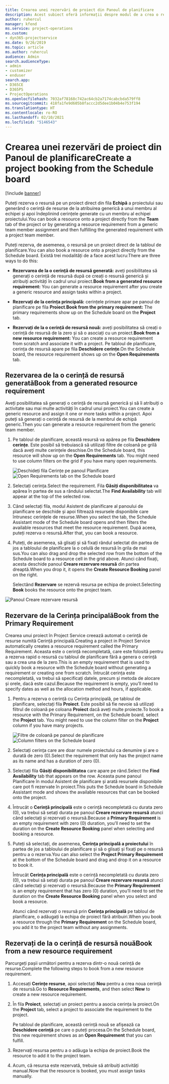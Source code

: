 ```yaml
---
title: Crearea unei rezervări de proiect din Panoul de planificare
description: Acest subiect oferă informații despre modul de a crea o rezervare de proiect de la tabloul de planificare.
author: ruhercul
manager: kfend
ms.service: project-operations
ms.custom:
- dyn365-projectservice
ms.date: 9/26/2019
ms.topic: article
ms.author: ruhercul
audience: Admin
search.audienceType:
- admin
- customizer
- enduser
search.app:
- D365CE
- D365PS
- ProjectOperations
ms.openlocfilehash: 7032af78168c742ac64cb2a7174cabcbda579ff8
ms.sourcegitcommit: 418fa1fe9d605b8faccc2d5dee1b04b4e753f194
ms.translationtype: HT
ms.contentlocale: ro-RO
ms.lasthandoff: 02/10/2021
ms.locfileid: "5146543"
---
```

# <a name="create-a-project-booking-from-the-schedule-board"></a><span data-ttu-id="76719-103">Crearea unei rezervări de proiect din Panoul de planificare</span><span class="sxs-lookup"><span data-stu-id="76719-103">Create a project booking from the Schedule board</span></span>

[!include [banner](../includes/psa-now-project-operations.md)]

<span data-ttu-id="76719-104">Puteți rezerva o resursă pe un proiect direct din fila **Echipă** a proiectului sau generând o cerință de resurse de la atribuirea generică a unui membru al echipei și apoi îndeplinind cerințele generate cu un membru al echipei proiectului.</span><span class="sxs-lookup"><span data-stu-id="76719-104">You can book a resource onto a project directly from the **Team** tab of the project or by generating a resource requirement from a generic team member assignment and then fulfilling the generated requirement with a project team member.</span></span>

<span data-ttu-id="76719-105">Puteți rezerva, de asemenea, o resursă pe un proiect direct de la tabloul de planificare.</span><span class="sxs-lookup"><span data-stu-id="76719-105">You can also book a resource onto a project directly from the Schedule board.</span></span> <span data-ttu-id="76719-106">Există trei modalități de a face acest lucru:</span><span class="sxs-lookup"><span data-stu-id="76719-106">There are three ways to do this:</span></span>

- <span data-ttu-id="76719-107">**Rezervarea de la o cerință de resursă generată:** aveți posibilitatea să generați o cerință de resursă după ce creați o resursă generică și atribuiți activități în cadrul unui proiect.</span><span class="sxs-lookup"><span data-stu-id="76719-107">**Book from a generated resource requirement:** You can generate a resource requirement after you create a generic resource and assign tasks within a project.</span></span>

- <span data-ttu-id="76719-108">**Rezervați de la cerința principală:** cerințele primare apar pe panoul de planificare pe fila **Proiect**.</span><span class="sxs-lookup"><span data-stu-id="76719-108">**Book from the primary requirement:** The primary requirements show up on the Schedule board on the **Project** tab.</span></span> 

- <span data-ttu-id="76719-109">**Rezervați de la o cerință de resursă nouă:** aveți posibilitatea să creați o cerință de resursă de la zero și să o asociați cu un proiect.</span><span class="sxs-lookup"><span data-stu-id="76719-109">**Book from a new resource requirement:** You can create a resource requirement from scratch and associate it with a project.</span></span> <span data-ttu-id="76719-110">Pe tabloul de planificare, cerința de resursă apare pe fila **Deschidere cerințe**.</span><span class="sxs-lookup"><span data-stu-id="76719-110">On the Schedule board, the resource requirement shows up on the **Open Requirements** tab.</span></span>

## <a name="book-from-a-generated-resource-requirement"></a><span data-ttu-id="76719-111">Rezervarea de la o cerință de resursă generată</span><span class="sxs-lookup"><span data-stu-id="76719-111">Book from a generated resource requirement</span></span>

<span data-ttu-id="76719-112">Aveți posibilitatea să generați o cerință de resursă generică și să îi atribuiți o activitate sau mai multe activități în cadrul unui proiect.</span><span class="sxs-lookup"><span data-stu-id="76719-112">You can create a generic resource and assign it one or more tasks within a project.</span></span> <span data-ttu-id="76719-113">Apoi puteți să generați o cerință de resursă de la membrul de echipă generic.</span><span class="sxs-lookup"><span data-stu-id="76719-113">Then you can generate a resource requirement from the generic team member.</span></span> 

1.  <span data-ttu-id="76719-114">Pe tabloul de planificare, această resursă va apărea pe fila **Deschidere cerințe**. Este posibil să trebuiască să utilizați filtre de coloană pe grilă dacă aveți multe cerințele deschise.</span><span class="sxs-lookup"><span data-stu-id="76719-114">On the Schedule board, this resource will show up on the **Open Requirements** tab. You might need to use column filters on the grid if you have many open requirements.</span></span> 

    <span data-ttu-id="76719-115">![Deschideți fila Cerințe pe panoul Planificare](media/FAQ-Project-Booking-Schedule-Board-1.png "Captură de ecran tablou rezervări și atribuiri")</span><span class="sxs-lookup"><span data-stu-id="76719-115">![Open Requirements tab on the Schedule board](media/FAQ-Project-Booking-Schedule-Board-1.png "Screenshot of bookings and assignments table")</span></span>

2. <span data-ttu-id="76719-116">Selectați cerința.</span><span class="sxs-lookup"><span data-stu-id="76719-116">Select the requirement.</span></span> <span data-ttu-id="76719-117">Fila **Găsiți disponibilitatea** va apărea în partea de sus a rândului selectat.</span><span class="sxs-lookup"><span data-stu-id="76719-117">The **Find Availability** tab will appear at the top of the selected row.</span></span>
 
3. <span data-ttu-id="76719-118">Când selectați fila, modul Asistent de planificare al panoului de planificare se deschide și apoi filtrează resursele disponibile care întrunesc cerințele de resurse.</span><span class="sxs-lookup"><span data-stu-id="76719-118">When you select the tab, the Schedule Assistant mode of the Schedule board opens and then filters the available resources that meet the resource requirement.</span></span> <span data-ttu-id="76719-119">După aceea, puteți rezerva o resursă.</span><span class="sxs-lookup"><span data-stu-id="76719-119">After that, you can book a resource.</span></span>

4. <span data-ttu-id="76719-120">Puteți, de asemenea, să glisați și să fixați rândul selectat din partea de jos a tabloului de planificare la o celulă de resursă în grila de mai sus.</span><span class="sxs-lookup"><span data-stu-id="76719-120">You can also drag and drop the selected row from the bottom of the Schedule board to a resource cell in the grid above.</span></span> <span data-ttu-id="76719-121">Atunci când fixați, acesta deschide panoul **Creare rezervare resursă** din partea dreaptă.</span><span class="sxs-lookup"><span data-stu-id="76719-121">When you drop it, it opens the **Create Resource Booking** panel on the right.</span></span>

    <span data-ttu-id="76719-122">Selectând **Rezervare** se rezervă resursa pe echipa de proiect.</span><span class="sxs-lookup"><span data-stu-id="76719-122">Selecting **Book** books the resource onto the project team.</span></span>

![Panoul Creare rezervare resursă](media/FAQ-Project-Booking-Schedule-Board-6.png "")
 

## <a name="book-from-the-primary-requirement"></a><span data-ttu-id="76719-124">Rezervare de la Cerința principală</span><span class="sxs-lookup"><span data-stu-id="76719-124">Book from the Primary Requirement</span></span>

<span data-ttu-id="76719-125">Crearea unui proiect în Project Service creează automat o cerință de resurse numită Cerință principală.</span><span class="sxs-lookup"><span data-stu-id="76719-125">Creating a project in Project Service automatically creates a resource requirement called the Primary Requirement.</span></span> <span data-ttu-id="76719-126">Aceasta este o cerință necompletată, care este folosită pentru a rezerva rapid o resursă cu tabloul de planificare fără a genera o cerință sau a crea una de la zero.</span><span class="sxs-lookup"><span data-stu-id="76719-126">This is an empty requirement that is used to quickly book a resource with the Schedule board without generating a requirement or creating one from scratch.</span></span> <span data-ttu-id="76719-127">Întrucât cerința este necompletată, va trebui să specificați datele, precum și metoda de alocare și orele, dacă este cazul.</span><span class="sxs-lookup"><span data-stu-id="76719-127">Because the requirement is empty, you’ll need to specify dates as well as the allocation method and hours, if applicable.</span></span> 

1. <span data-ttu-id="76719-128">Pentru a rezerva o cerință cu Cerința principală, pe tabloul de planificare, selectați fila **Proiect**. Este posibil să fie nevoie să utilizați filtrul de coloană pe coloana **Proiect** dacă aveți multe proiecte.</span><span class="sxs-lookup"><span data-stu-id="76719-128">To book a resource with the Primary Requirement, on the Schedule board, select the **Project** tab. You might need to use the column filter on the **Project** column if you have many projects.</span></span>

   <span data-ttu-id="76719-129">![Filtre de coloană pe panoul de planificare](media/FAQ-Project-Booking-Schedule-Board-2.png "Captură de ecran tablou rezervări și atribuiri")</span><span class="sxs-lookup"><span data-stu-id="76719-129">![Column filters on the Schedule board](media/FAQ-Project-Booking-Schedule-Board-2.png "Screenshot of bookings and assignments table")</span></span>

2. <span data-ttu-id="76719-130">Selectați cerința care are doar numele proiectului ca denumire și are o durată de zero (0).</span><span class="sxs-lookup"><span data-stu-id="76719-130">Select the requirement that only has the project name as its name and has a duration of zero (0).</span></span>

3. <span data-ttu-id="76719-131">Selectați fila **Găsiți disponibilitatea** care apare pe rând.</span><span class="sxs-lookup"><span data-stu-id="76719-131">Select the **Find Availability** tab that appears on the row.</span></span> <span data-ttu-id="76719-132">Aceasta pune panoul Planificare în modul Asistent de planificare și arată resursele disponibile care pot fi rezervate în proiect.</span><span class="sxs-lookup"><span data-stu-id="76719-132">This puts the Schedule board in Schedule Assistant mode and shows the available resources that can be booked onto the project.</span></span>

4. <span data-ttu-id="76719-133">Întrucât o **Cerință principală** este o cerință necompletată cu durata zero (0), va trebui să setați durata pe panoul **Creare rezervare resursă** atunci când selectați și rezervați o resursă.</span><span class="sxs-lookup"><span data-stu-id="76719-133">Because a **Primary Requirement** is an empty requirement with zero (0) duration, you’ll need to set the duration on the **Create Resource Booking** panel when selecting and booking a resource.</span></span>

5. <span data-ttu-id="76719-134">Puteți să selectați, de asemenea, **Cerința principală a proiectului** în partea de jos a tabloului de planificare și să o glisați și fixați pe o resursă pentru a o rezerva.</span><span class="sxs-lookup"><span data-stu-id="76719-134">You can also select the **Project Primary Requirement** at the bottom of the Schedule board and drag and drop it on a resource to book it.</span></span>
 
    <span data-ttu-id="76719-135">Întrucât **Cerința principală** este o cerință necompletată cu durata zero (0), va trebui să setați durata pe panoul **Creare rezervare resursă** atunci când selectați și rezervați o resursă.</span><span class="sxs-lookup"><span data-stu-id="76719-135">Because the **Primary Requirement** is an empty requirement that has zero (0) duration, you’ll need to set the duration on the **Create Resource Booking** panel when you select and book a resource.</span></span>
 
    <span data-ttu-id="76719-136">Atunci când rezervați o resursă prin **Cerința principală** pe tabloul de planificare, o adăugați la echipa de proiect fără atribuiri.</span><span class="sxs-lookup"><span data-stu-id="76719-136">When you book a resource through the **Primary Requirement** on the Schedule board, you add it to the project team without any assignments.</span></span>
 
## <a name="book-from-a-new-resource-requirement"></a><span data-ttu-id="76719-137">Rezervați de la o cerință de resursă nouă</span><span class="sxs-lookup"><span data-stu-id="76719-137">Book from a new resource requirement</span></span>
<span data-ttu-id="76719-138">Parcurgeți pașii următori pentru a rezerva dintr-o nouă cerință de resurse.</span><span class="sxs-lookup"><span data-stu-id="76719-138">Complete the following steps to book from a new resource requirement.</span></span> 

1. <span data-ttu-id="76719-139">Accesați **Cerințe resurse**, apoi selectați **Nou** pentru a crea noua cerință de resursă.</span><span class="sxs-lookup"><span data-stu-id="76719-139">Go to **Resource Requirements**, and then select **New** to create a new resource requirement.</span></span>

2. <span data-ttu-id="76719-140">În fila **Proiect**, selectați un proiect pentru a asocia cerința la proiect.</span><span class="sxs-lookup"><span data-stu-id="76719-140">On the **Project** tab, select a project to associate the requirement to the project.</span></span>
 
    <span data-ttu-id="76719-141">Pe tabloul de planificare, această cerință nouă se afișează ca **Deschidere cerință** pe care o puteți procesa.</span><span class="sxs-lookup"><span data-stu-id="76719-141">On the Schedule board, this new requirement shows as an **Open Requirement** that you can fulfill.</span></span>

3. <span data-ttu-id="76719-142">Rezervați resursa pentru a o adăuga la echipa de proiect.</span><span class="sxs-lookup"><span data-stu-id="76719-142">Book the resource to add it to the project team.</span></span>

4. <span data-ttu-id="76719-143">Acum, că resursa este rezervată, trebuie să atribuiți activități manual.</span><span class="sxs-lookup"><span data-stu-id="76719-143">Now that the resource is booked, you must assign tasks manually.</span></span>

